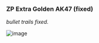 ### ZP Extra Golden AK47 (fixed)
*bullet trails fixed.*

![image](https://github.com/byoreo/zp_extra_goldak/assets/96012695/55412e33-cb00-43a9-9af8-4259ccaf0a6c)
